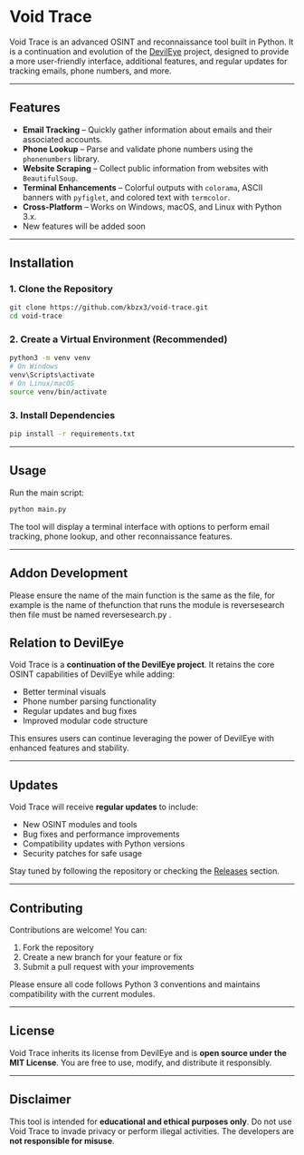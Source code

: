 # Void Trace

Void Trace is an advanced OSINT and reconnaissance tool built in Python. It is a continuation and evolution of the [DevilEye](https://github.com/kbzx3/devileye-osint-in-developement-will-receive-updates-) project, designed to provide a more user-friendly interface, additional features, and regular updates for tracking emails, phone numbers, and more.

---

## Features

- **Email Tracking** – Quickly gather information about emails and their associated accounts.
- **Phone Lookup** – Parse and validate phone numbers using the `phonenumbers` library.
- **Website Scraping** – Collect public information from websites with `BeautifulSoup`.
- **Terminal Enhancements** – Colorful outputs with `colorama`, ASCII banners with `pyfiglet`, and colored text with `termcolor`.
- **Cross-Platform** – Works on Windows, macOS, and Linux with Python 3.x.
- New features will be added soon

---

## Installation

### 1. Clone the Repository

```bash
git clone https://github.com/kbzx3/void-trace.git
cd void-trace
```

### 2. Create a Virtual Environment (Recommended)

```bash
python3 -m venv venv
# On Windows
venv\Scripts\activate
# On Linux/macOS
source venv/bin/activate
```

### 3. Install Dependencies

```bash
pip install -r requirements.txt
```

---

## Usage

Run the main script:

```bash
python main.py
```

The tool will display a terminal interface with options to perform email tracking, phone lookup, and other reconnaissance features.

---

## Addon Development

Please ensure the name of the main function is the same as the file, for example is the name of thefunction that runs the module is reversesearch then file must be named reversesearch.py .

## Relation to DevilEye

Void Trace is a **continuation of the DevilEye project**. It retains the core OSINT capabilities of DevilEye while adding:

- Better terminal visuals
- Phone number parsing functionality
- Regular updates and bug fixes
- Improved modular code structure

This ensures users can continue leveraging the power of DevilEye with enhanced features and stability.

---

## Updates

Void Trace will receive **regular updates** to include:

- New OSINT modules and tools
- Bug fixes and performance improvements
- Compatibility updates with Python versions
- Security patches for safe usage

Stay tuned by following the repository or checking the [Releases](https://github.com/kbzx3/void-trace/releases) section.

---

## Contributing

Contributions are welcome! You can:

1. Fork the repository
2. Create a new branch for your feature or fix
3. Submit a pull request with your improvements

Please ensure all code follows Python 3 conventions and maintains compatibility with the current modules.

---

## License

Void Trace inherits its license from DevilEye and is **open source under the MIT License**. You are free to use, modify, and distribute it responsibly.

---

## Disclaimer

This tool is intended for **educational and ethical purposes only**. Do not use Void Trace to invade privacy or perform illegal activities. The developers are **not responsible for misuse**.
